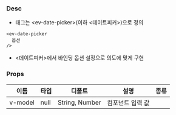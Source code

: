### Desc
- 태그는 &lt;ev-date-picker&gt;(이하 <데이트피커>)으로 정의

```
<ev-date-picker
  옵션
/>
```
- <데이트피커>에서 바인딩 옵션 설정으로 의도에 맞게 구현

### Props

| 이름 | 타입 | 디폴트 | 설명 | 종류 |
| --- | ---- | ----- | ---- | --- |
| v-model | null | String, Number | 컴포넌트 입력 값 | |
